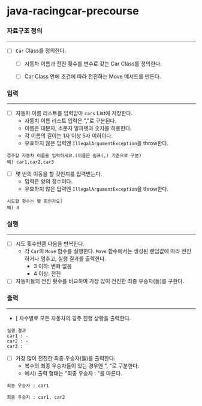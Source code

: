 # java-racingcar-precourse

### 자료구조 정의

---

 - [ ] `Car` Class를 정의한다.
   - [ ] 자동차 이름과 전진 횟수를 변수로 갖는 Car Class를 정의한다.
   - [ ] Car Class 안에 조건에 따라 전진하는 Move 메서드를 만든다.


### 입력

---

- [ ] 자동차 이름 리스트를 입력받아 `cars` List에 저장한다. 
  - 자동치 이름 리스트 입력은 ","로 구분된다. 
  - 이름은 대문자, 소문자 알파벳과 숫자를 허용한다.
  - 각 이름의 길이는 1자 이상 5자 이하이다. 
  - 유효하지 않은 입력엔 `IllegalArgumentException`을 throw한다.
```
경주할 자동차 이름을 입력하세요.(이름은 쉼표(,) 기준으로 구분)
예) car1,car2,car3
```

- [ ] 몇 번의 이동을 할 것인지를 입력받는다.
    - 입력은 양의 정수이다. 
    - 유효하지 않은 입력엔 `IllegalArgumentException`을 throw한다.
```
시도할 횟수는 몇 회인가요?
예) 8
```

### 실행

---

- [ ] 시도 횟수만큼 다음을 반복한다.
    - 각 `Car`의 `Move` 함수를 실행한다. `Move` 함수에서는 생성된 랜덤값에 따라 전진하거나 멈추고, 실행 결과를 출력한다.
        - 3 이하: 변화 없음
        - 4 이상: 전진
- [ ] 자동차들의 전진 횟수를 비교하여 가장 많이 전진한 최종 우승자(들)를 구한다.

### 출력

---

- [ 차수별로 모든 자동차의 경주 진행 상황을 출력한다.
```
실행 결과
car1 : -
car2 : -
car3 :
```

- [ ] 가장 많이 전진한 최종 우승자(들)를 출력한다.
    - 복수의 최종 우승자들이 있는 경우엔 ", "로 구분한다.
    - 예시) 출력 형태는 "최종 우승자 : "를 따른다.
```
최종 우승자 : car1
```
```
최종 우승자 : car1, car2
```